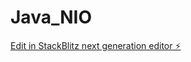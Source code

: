 # Java_NIO

[Edit in StackBlitz next generation editor ⚡️](https://stackblitz.com/~/github.com/JMiranda87/Java_NIO)